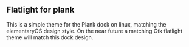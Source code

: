## Flatlight for plank
This is a simple theme for the Plank dock on linux, matching the elementaryOS design style. On the near future a matching Gtk flatlight theme will match this dock design. 
